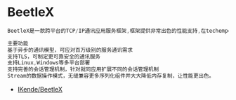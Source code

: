# BeetleX

```c#
BeetleX是一款跨平台的TCP/IP通讯应用服务框架,框架提供非常出色的性能支持,在techempower基础json测方式其http性能可达到百万级RPS处理效能.框架除了提供基础的TCP服务外,还提供http,websocket,xrpc,gateway和redsi等扩展组件提供使用.

主要功能
基于异步的通讯模型，可应对百万级别的服务通讯需求
支持TLS，可制定更可靠安全的通讯服务
支持Linux,Windows等多平台部署
支持完善的会话管理机制，针对就同应用扩展不同的会话管理机制
Stream的数据操作模式，无缝兼容更多序列化组件并大大降低内存复制，让性能更出色。
```

- [IKende/BeetleX](https://github.com/IKende/BeetleX)
